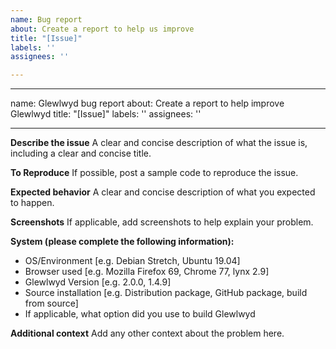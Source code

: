 ```yaml
---
name: Bug report
about: Create a report to help us improve
title: "[Issue]"
labels: ''
assignees: ''

---
```


---
name: Glewlwyd bug report
about: Create a report to help improve Glewlwyd
title: "[Issue]"
labels: ''
assignees: ''

---

**Describe the issue**
A clear and concise description of what the issue is, including a clear and concise title.

**To Reproduce**
If possible, post a sample code to reproduce the issue.

**Expected behavior**
A clear and concise description of what you expected to happen.

**Screenshots**
If applicable, add screenshots to help explain your problem.

**System (please complete the following information):**
 - OS/Environment [e.g. Debian Stretch, Ubuntu 19.04]
 - Browser used [e.g. Mozilla Firefox 69, Chrome 77, lynx 2.9]
 - Glewlwyd Version [e.g. 2.0.0, 1.4.9]
 - Source installation [e.g. Distribution package, GitHub package, build from source]
 - If applicable, what option did you use to build Glewlwyd

**Additional context**
Add any other context about the problem here.
